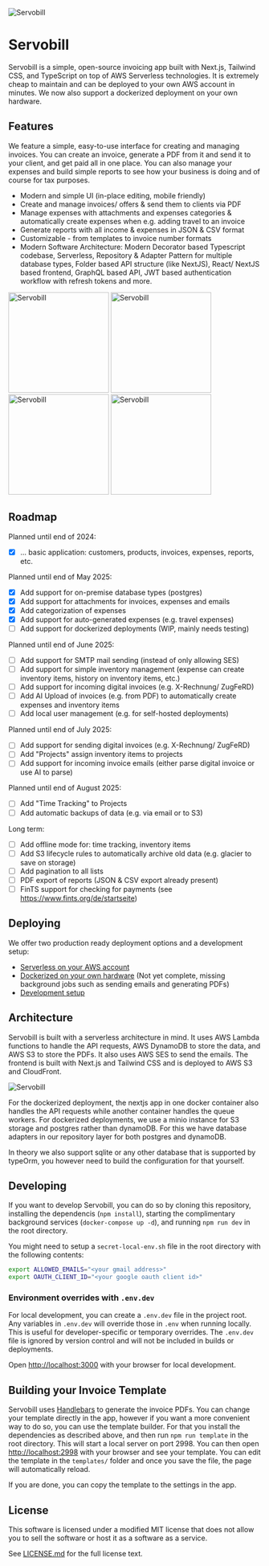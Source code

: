 ![Servobill](/docs/github-header.png)

# Servobill

Servobill is a simple, open-source invoicing app built with Next.js, Tailwind CSS, and TypeScript on top of AWS Serverless technologies. It is extremely cheap to maintain and can be deployed to your own AWS account in minutes. We now also support a dockerized deployment on your own hardware.

## Features

We feature a simple, easy-to-use interface for creating and managing invoices. You can create an invoice, generate a PDF from it and send it to your client, and get paid all in one place. You can also manage your expenses and build simple reports to see how your business is doing and of course for tax purposes.

- Modern and simple UI (in-place editing, mobile friendly)
- Create and manage invoices/ offers & send them to clients via PDF
- Manage expenses with attachments and expenses categories & automatically create expenses when e.g. adding travel to an invoice
- Generate reports with all income & expenses in JSON & CSV format
- Customizable - from templates to invoice number formats
- Modern Software Architecture: Modern Decorator based Typescript codebase, Serverless, Repository & Adapter Pattern for multiple database types, Folder based API structure (like NextJS), React/ NextJS based frontend, GraphQL based API, JWT based authentication workflow with refresh tokens and more.

<img src="/docs/screenshot-1.jpeg" alt="Servobill" width="200"/> <img src="/docs/screenshot-2.jpeg" alt="Servobill" width="200"/> <img src="/docs/screenshot-3.jpeg" alt="Servobill" width="200"/> <img src="/docs/screenshot-4.jpeg" alt="Servobill" width="200"/>

## Roadmap

Planned until end of 2024:
- [X] ... basic application: customers, products, invoices, expenses, reports, etc.

Planned until end of May 2025:
- [X] Add support for on-premise database types (postgres)
- [X] Add support for attachments for invoices, expenses and emails
- [X] Add categorization of expenses
- [X] Add support for auto-generated expenses (e.g. travel expenses)
- [ ] Add support for dockerized deployments (WIP, mainly needs testing)

Planned until end of June 2025:
- [ ] Add support for SMTP mail sending (instead of only allowing SES)
- [ ] Add support for simple inventory management (expense can create inventory items, history on inventory items, etc.)
- [ ] Add support for incoming digital invoices (e.g. X-Rechnung/ ZugFeRD)
- [ ] Add AI Upload of invoices (e.g. from PDF) to automatically create expenses and inventory items
- [ ] Add local user management (e.g. for self-hosted deployments)

Planned until end of July 2025:
- [ ] Add support for sending digital invoices (e.g. X-Rechnung/ ZugFeRD)
- [ ] Add "Projects" assign inventory items to projects
- [ ] Add support for incoming invoice emails (either parse digital invoice or use AI to parse)

Planned until end of August 2025:
- [ ] Add "Time Tracking" to Projects
- [ ] Add automatic backups of data (e.g. via email or to S3)

Long term:
- [ ] Add offline mode for: time tracking, inventory items
- [ ] Add S3 lifecycle rules to automatically archive old data (e.g. glacier to save on storage)
- [ ] Add pagination to all lists
- [ ] PDF export of reports (JSON & CSV export already present)
- [ ] FinTS support for checking for payments (see https://www.fints.org/de/startseite)

## Deploying

We offer two production ready deployment options and a development setup:

- [Serverless on your AWS account](deploy/serverless/README.md)
- [Dockerized on your own hardware](deploy/dockerized/README.md) (Not yet complete, missing background jobs such as sending emails and generating PDFs)
- [Development setup](README.md#developing)


## Architecture

Servobill is built with a serverless architecture in mind. It uses AWS Lambda functions to handle the API requests, AWS DynamoDB to store the data, and AWS S3 to store the PDFs. It also uses AWS SES to send the emails. The frontend is built with Next.js and Tailwind CSS and is deployed to AWS S3 and CloudFront.

![Servobill](/docs/aws-architecture.png)

For the dockerized deployment, the nextjs app in one docker container also handles the API requests while another container handles the queue workers. For dockerized deployments, we use a minio instance for S3 storage and postgres rather than dynamoDB. For this we have database adapters in our repository layer for both postgres and dynamoDB.

In theory we also support sqlite or any other database that is supported by typeOrm, you however need to build the configuration for that yourself.

## Developing

If you want to develop Servobill, you can do so by cloning this repository, installing the dependencis (`npm install`), starting the complimentary background services (`docker-compose up -d`), and running `npm run dev` in the root directory.

You might need to setup a `secret-local-env.sh` file in the root directory with the following contents:

```bash
export ALLOWED_EMAILS="<your gmail address>"
export OAUTH_CLIENT_ID="<your google oauth client id>"
```

### Environment overrides with `.env.dev`

For local development, you can create a `.env.dev` file in the project root. Any variables in `.env.dev` will override those in `.env` when running locally. This is useful for developer-specific or temporary overrides. The `.env.dev` file is ignored by version control and will not be included in builds or deployments.

Open [http://localhost:3000](http://localhost:3000) with your browser for local development.

## Building your Invoice Template

Servobill uses [Handlebars](https://handlebarsjs.com/) to generate the invoice PDFs. You can change your template directly in the app, however if you want a more convenient way to do so, you can use the template builder. For that you install the dependencies as described above, and then run `npm run template` in the root directory. This will start a local server on port 2998. You can then open [http://localhost:2998](http://localhost:2998) with your browser and see your template. You can edit the template in the `templates/` folder and once you save the file, the page will automatically reload.

If you are done, you can copy the template to the settings in the app.

## License

This software is licensed under a modified MIT license that does not allow you to sell the software or host it as a software as a service.

See [LICENSE.md](LICENSE.md) for the full license text.
